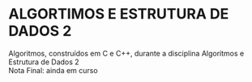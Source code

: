 # ALGORTIMOS E ESTRUTURA DE DADOS 2
Algoritmos, construídos em C e C++, durante a disciplina Algorítmos e Estrutura de Dados 2  
Nota Final: ainda em curso
